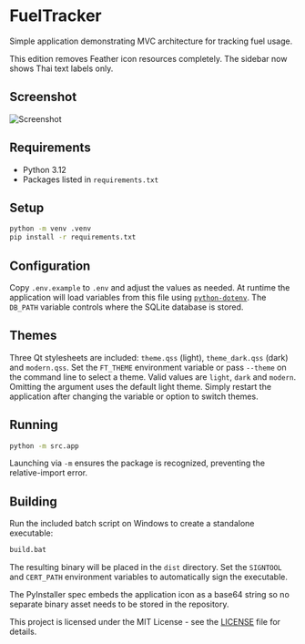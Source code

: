 # FuelTracker

Simple application demonstrating MVC architecture for tracking fuel usage.

This edition removes Feather icon resources completely. The sidebar now shows
Thai text labels only.
## Screenshot

![Screenshot](assets/ui.png)


## Requirements

- Python 3.12
- Packages listed in `requirements.txt`

## Setup

```bash
python -m venv .venv
pip install -r requirements.txt
```

## Configuration

Copy `.env.example` to `.env` and adjust the values as needed. At runtime
the application will load variables from this file using
[`python-dotenv`](https://pypi.org/project/python-dotenv/).
The `DB_PATH` variable controls where the SQLite database is stored.

## Themes

Three Qt stylesheets are included: `theme.qss` (light), `theme_dark.qss` (dark)
and `modern.qss`.
Set the `FT_THEME` environment variable or pass `--theme` on the command line
to select a theme. Valid values are `light`, `dark` and `modern`. Omitting the
argument uses the default light theme. Simply restart the application after
changing the variable or option to switch themes.

## Running

```bash
python -m src.app
```

Launching via `-m` ensures the package is recognized, preventing the relative-import error.

## Building

Run the included batch script on Windows to create a standalone executable:

```bat
build.bat
```

The resulting binary will be placed in the `dist` directory. Set the `SIGNTOOL` and `CERT_PATH` environment variables to automatically sign the executable.

The PyInstaller spec embeds the application icon as a base64 string so no separate
binary asset needs to be stored in the repository.

This project is licensed under the MIT License - see the [LICENSE](LICENSE) file for details.
